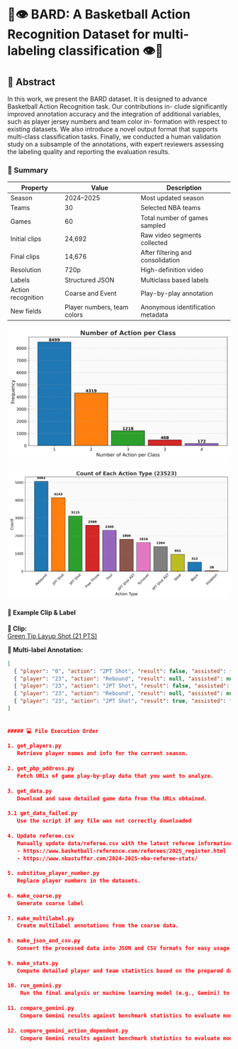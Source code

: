 # 🏀👁️ BARD: A Basketball Action Recognition Dataset for multi-labeling classification 👁️🏀

## 📄 Abstract

In this work, we present the BARD dataset. It is designed
to advance Basketball Action Recognition task. Our contributions in-
clude significantly improved annotation accuracy and the integration of
additional variables, such as player jersey numbers and team color in-
formation with respect to existing datasets. We also introduce a novel
output format that supports multi-class classification tasks. Finally, we
conducted a human validation study on a subsample of the annotations,
with expert reviewers assessing the labeling quality and reporting the
evaluation results.

### 📘 Summary

| Property           | Value                     | Description                                 |
|--------------------|---------------------------|---------------------------------------------|
| Season             | 2024–2025                 | Most updated season                         |
| Teams              | 30                        | Selected NBA teams                          |
| Games              | 60                        | Total number of games sampled               |
| Initial clips      | 24,692                    | Raw video segments collected                |
| Final clips        | 14,676                    | After filtering and consolidation           |
| Resolution         | 720p                      | High-definition video                       |
| Labels             | Structured JSON           | Multiclass based labels                     |
| Action recognition | Coarse and Event          | Play-by-play annotation                     |
| New fields         | Player numbers, team colors | Anonymous identification metadata         |


![Screenshot 1](figures/histogram.png)

![Screenshot 2](figures/action_bar_chart_unique_colors.png)

#### 🏀 Example Clip & Label

**🎥 Clip:**  
[Green Tip Layup Shot (21 PTS)](https://www.nba.com/stats/events/?CFID=&CFPARAMS=&GameEventID=632&GameID=0022401228&Season=2024-25&flag=1&title=Green%20Tip%20Layup%20Shot%20(21%20PTS))

**📝 Multi-label Annotation:**

```json
[
  { "player": "0", "action": "2PT Shot", "result": false, "assisted": false, "other_player": null, "color": "blue" },
  { "player": "23", "action": "Rebound", "result": null, "assisted": null, "other_player": null, "color": "blue" },
  { "player": "23", "action": "2PT Shot", "result": false, "assisted": false, "other_player": null, "color": "blue" },
  { "player": "23", "action": "Rebound", "result": null, "assisted": null, "other_player": null, "color": "blue" },
  { "player": "23", "action": "2PT Shot", "result": true, "assisted": false, "other_player": null, "color": "blue" }
]


##### 💻 File Execution Order

1. get_players.py
   Retrieve player names and info for the current season.

2. get_pbp_address.py
   Fetch URLs of game play-by-play data that you want to analyze.

3. get_data.py
   Download and save detailed game data from the URLs obtained.

3.1 get_data_failed.py
   Use the script if any file was not correctly downloaded

4. Update referee.csv
   Manually update data/referee.csv with the latest referee information from one of these sources:
   - https://www.basketball-reference.com/referees/2025_register.html
   - https://www.nbastuffer.com/2024-2025-nba-referee-stats/

5. substitue_player_number.py
   Replace player numbers in the datasets.

6. make_coarse.py
   Generate coarse label

7. make_multilabel.py
   Create multilabel annotations from the coarse data.

8. make_json_and_csv.py
   Convert the processed data into JSON and CSV formats for easy usage.

9. make_stats.py
   Compute detailed player and team statistics based on the prepared datasets.

10. run_gemini.py
    Run the final analysis or machine learning model (e.g., Gemini) to interpret or predict basketball stats.

11. compare_gemini.py  
    Compare Gemini results against benchmark statistics to evaluate model accuracy.

12. compare_gemini_action_dependent.py  
    Compare Gemini results against benchmark statistics to evaluate model accuracy starting from action identification
